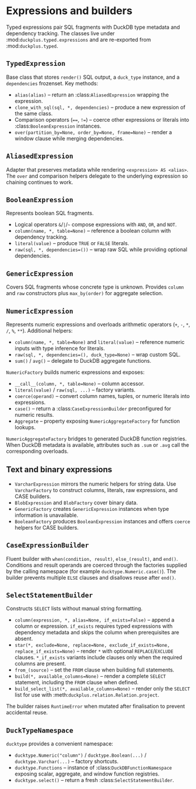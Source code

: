 # Expressions and builders

Typed expressions pair SQL fragments with DuckDB type metadata and dependency
tracking. The classes live under :mod:`duckplus.typed.expressions` and are
re-exported from :mod:`duckplus.typed`.

## ``TypedExpression``

Base class that stores ``render()`` SQL output, a ``duck_type`` instance, and a
``dependencies`` frozenset. Key methods:

- ``alias(alias)`` – return an :class:`AliasedExpression` wrapping the expression.
- ``clone_with_sql(sql, *, dependencies)`` – produce a new expression of the same
  class.
- Comparison operators (``==``, ``!=``) – coerce other expressions or literals
  into :class:`BooleanExpression` instances.
- ``over(partition_by=None, order_by=None, frame=None)`` – render a window clause
  while merging dependencies.

## ``AliasedExpression``

Adapter that preserves metadata while rendering ``<expression> AS <alias>``. The
``over`` and comparison helpers delegate to the underlying expression so chaining
continues to work.

## ``BooleanExpression``

Represents boolean SQL fragments.

- Logical operators ``&``/``|``/``~`` compose expressions with ``AND``, ``OR``,
  and ``NOT``.
- ``column(name, *, table=None)`` – reference a boolean column with dependency
  tracking.
- ``literal(value)`` – produce ``TRUE`` or ``FALSE`` literals.
- ``raw(sql, *, dependencies=())`` – wrap raw SQL while providing optional
  dependencies.

## ``GenericExpression``

Covers SQL fragments whose concrete type is unknown. Provides ``column`` and
``raw`` constructors plus ``max_by(order)`` for aggregate selection.

## ``NumericExpression``

Represents numeric expressions and overloads arithmetic operators (``+``, ``-``,
``*``, ``/``, ``%``, ``**``). Additional helpers:

- ``column(name, *, table=None)`` and ``literal(value)`` – reference numeric
  inputs with type inference for literals.
- ``raw(sql, *, dependencies=(), duck_type=None)`` – wrap custom SQL.
- ``sum()`` / ``avg()`` – delegate to DuckDB aggregate functions.

``NumericFactory`` builds numeric expressions and exposes:

- ``__call__(column, *, table=None)`` – column accessor.
- ``literal(value)`` / ``raw(sql, ...)`` – factory variants.
- ``coerce(operand)`` – convert column names, tuples, or numeric literals into
  expressions.
- ``case()`` – return a :class:`CaseExpressionBuilder` preconfigured for numeric
  results.
- ``Aggregate`` – property exposing ``NumericAggregateFactory`` for function
  lookups.

``NumericAggregateFactory`` bridges to generated DuckDB function registries. When
DuckDB metadata is available, attributes such as ``.sum`` or ``.avg`` call the
corresponding overloads.

## Text and binary expressions

- ``VarcharExpression`` mirrors the numeric helpers for string data. Use
  ``VarcharFactory`` to construct columns, literals, raw expressions, and CASE
  builders.
- ``BlobExpression`` and ``BlobFactory`` cover binary data.
- ``GenericFactory`` creates ``GenericExpression`` instances when type information
  is unavailable.
- ``BooleanFactory`` produces ``BooleanExpression`` instances and offers
  ``coerce`` helpers for CASE builders.

## ``CaseExpressionBuilder``

Fluent builder with ``when(condition, result)``, ``else_(result)``, and ``end()``.
Conditions and result operands are coerced through the factories supplied by the
calling namespace (for example ``ducktype.Numeric.case()``). The builder prevents
multiple ``ELSE`` clauses and disallows reuse after ``end()``.

## ``SelectStatementBuilder``

Constructs ``SELECT`` lists without manual string formatting.

- ``column(expression, *, alias=None, if_exists=False)`` – append a column or
  expression. ``if_exists`` requires typed expressions with dependency metadata
  and skips the column when prerequisites are absent.
- ``star(*, exclude=None, replace=None, exclude_if_exists=None, replace_if_exists=None)`` –
  render ``*`` with optional ``REPLACE``/``EXCLUDE`` clauses. ``*_if_exists``
  variants include clauses only when the required columns are present.
- ``from_(source)`` – set the ``FROM`` clause when building full statements.
- ``build(*, available_columns=None)`` – render a complete ``SELECT`` statement,
  including the ``FROM`` clause when defined.
- ``build_select_list(*, available_columns=None)`` – render only the ``SELECT``
  list for use with :meth:`duckplus.relation.Relation.project`.

The builder raises ``RuntimeError`` when mutated after finalisation to prevent
accidental reuse.

## ``DuckTypeNamespace``

``ducktype`` provides a convenient namespace:

- ``ducktype.Numeric("column")`` / ``ducktype.Boolean(...)`` / ``ducktype.Varchar(...)``
  – factory shortcuts.
- ``ducktype.Functions`` – instance of :class:`DuckDBFunctionNamespace` exposing
  scalar, aggregate, and window function registries.
- ``ducktype.select()`` – return a fresh :class:`SelectStatementBuilder`.
